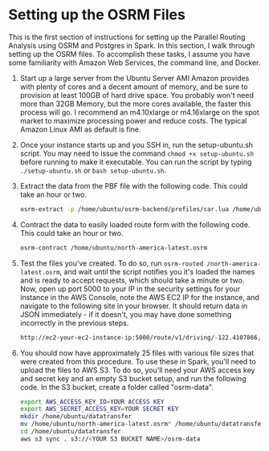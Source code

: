 # Setting up the OSRM Files

This is the first section of instructions for setting up the Parallel Routing Analysis using OSRM and Postgres in Spark. In this section, I walk through setting up the OSRM files. To accomplish these tasks, I assume you have some familiarity with Amazon Web Services, the command line, and Docker.

1. Start up a large server from the Ubuntu Server AMI Amazon provides with plenty of cores and a decent amount of memory, and be sure to provision at least 100GB of hard drive space. You probably won't need more than 32GB Memory, but the more cores available, the faster this process will go. I recommend an m4.10xlarge or m4.16xlarge on the spot market to maximize processing power and reduce costs. The typical Amazon Linux AMI as default is fine.

2. Once your instance starts up and you SSH in, run the setup-ubuntu.sh script. You may need to issue the command `chmod +x setup-ubuntu.sh` before running to make it executable. You can run the script by typing `./setup-ubuntu.sh` or `bash setup-ubuntu.sh`.

3. Extract the data from the PBF file with the following code. This could take an hour or two.

   ```bash
   osrm-extract -p /home/ubuntu/osrm-backend/profiles/car.lua /home/ubuntu/north-america-latest.osm.pbf
   ```

4. Contract the data to easily loaded route form with the following code. This could take an hour or two.

   ```bash
   osrm-contract /home/ubuntu/north-america-latest.osrm
   ```

5. Test the files you've created. To do so, run `osrm-routed /north-america-latest.osrm`, and wait until the script notifies you it's loaded the names and is ready to accept requests, which should take a minute or two. Now, open up port 5000 to your IP in the security settings for your instance in the AWS Console, note the AWS EC2 IP for the instance, and navigate to the following site in your browser. It should return data in JSON immediately - if it doesn't, you may have done something incorrectly in the previous steps.

   ```html
   http://ec2-your-ec2-instance-ip:5000/route/v1/driving/-122.4107866,37.776945;-122.4297977,37.7857002
   ```

6. You should now have approximately 25 files with various file sizes that were created from this procedure. To use these in Spark, you'll need to upload the files to AWS S3. To do so, you'll need your AWS access key and secret key and an empty S3 bucket setup, and run the following code. In the S3 bucket, create a folder called "osrm-data".

   ```bash
   export AWS_ACCESS_KEY_ID=YOUR ACCESS KEY
   export AWS_SECRET_ACCESS_KEY=YOUR SECRET KEY
   mkdir /home/ubuntu/datatransfer
   mv /home/ubuntu/north-america-latest.osrm* /home/ubuntu/datatransfer/
   cd /home/ubuntu/datatransfer
   aws s3 sync . s3://<YOUR S3 BUCKET NAME>/osrm-data
   ```
